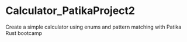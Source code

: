 # Calculator_PatikaProject2
Create a simple calculator using enums and pattern matching with Patika Rust bootcamp
